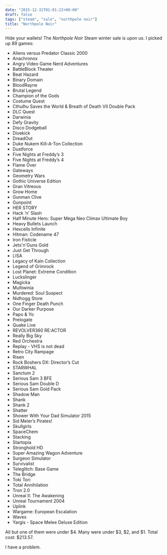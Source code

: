 ```yaml
---
date: "2015-12-31T01:01:22+00:00"
draft: false
tags: ["steam", "sale", "northpole noir"]
title: "Northpole Noir"
---
```



Hide your wallets! The _Northpole Noir_ Steam winter sale is upon us. I picked up 89 games:

  * Aliens versus Predator Classic 2000
  * Anachronox
  * Angry Video Game Nerd Adventures
  * BattleBlock Theater
  * Beat Hazard
  * Binary Domain
  * BloodRayne
  * Brutal Legend
  * Champion of the Gods
  * Costume Quest
  * Cthulhu Saves the World & Breath of Death VII Double Pack
  * DLC Quest
  * Darwinia
  * Defy Gravity
  * Disco Dodgeball
  * Divekick
  * DreadOut
  * Duke Nukem Kill-A-Ton Collection
  * Dustforce
  * Five Nights at Freddy’s 3
  * Five Nights at Freddy’s 4
  * Flame Over
  * Gateways
  * Geometry Wars
  * Gothic Universe Edition
  * Gran Vitreous
  * Grow Home
  * Gunman Clive
  * Gunpoint
  * HER STORY
  * Hack ‘n’ Slash
  * Half Minute Hero: Super Mega Neo Climax Ultimate Boy
  * Heavy Bullets Launch
  * Hexcells Infinite
  * Hitman: Codename 47
  * Iron Fisticle
  * Jets'n'Guns Gold
  * Just Get Through
  * LISA
  * Legacy of Kain Collection
  * Legend of Grimrock
  * Lost Planet: Extreme Condition
  * Luckslinger
  * Magicka
  * Multiwinia
  * Murdered: Soul Suspect
  * Nidhogg Store
  * One Finger Death Punch
  * Our Darker Purpose
  * Papo & Yo
  * Prelogate
  * Quake Live
  * REVOLVER360 RE:ACTOR
  * Really Big Sky
  * Red Orchestra
  * Replay - VHS is not dead
  * Retro City Rampage
  * Risen
  * Rock Boshers DX: Director’s Cut
  * STARWHAL
  * Sanctum 2
  * Serious Sam 3 BFE
  * Serious Sam Double D
  * Serious Sam Gold Pack
  * Shadow Man
  * Shank
  * Shank 2
  * Shatter
  * Shower With Your Dad Simulator 2015
  * Sid Meier’s Pirates!
  * Skullgirls
  * SpaceChem
  * Stacking
  * Startopia
  * Stronghold HD
  * Super Amazing Wagon Adventure
  * Surgeon Simulator
  * Survivalist
  * Teleglitch: Base Game
  * The Bridge
  * Toki Tori
  * Total Annihilation
  * Tron 2.0
  * Unreal II: The Awakening
  * Unreal Tournament 2004
  * Uplink
  * Wargame: European Escalation
  * Waves
  * Yargis - Space Melee Deluxe Edition



All but one of them were under $4. Many were under $3, $2, and $1. Total cost: $213.57.

I have a problem.

